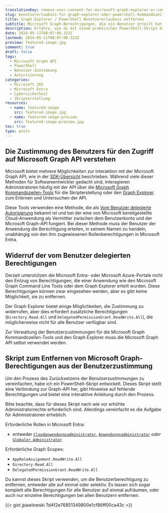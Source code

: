 ```yaml
---
translationKey: remove-user-consent-for-microsoft-graph-explorer-or-command-line-tools
slug: benutzererlaubnis-fur-graph-explorer-oder-powershell-kommandozeilen-tools-entfernen
title: Graph Explorer / PowerShell Benutzererlaubnis entfernen
subtitle: Microsoft Graph-Berechtigungen, die ein Benutzer erteilt hat, wieder entfernen
description: Erfahre, wie du mit einem praktischen PowerShell-Skript die Benutzerzustimmung für Microsoft Graph API-Zugriffsrechte verwalten kannst.
date: 2024-05-11T08:07:00.323Z
lastmod: 2024-05-11T08:07:00.323Z
preview: featured-image.jpg
comment: true
draft: false
tags:
  - Microsoft Graph API
  - PowerShell
  - Benutzer-Zustimmung
  - Autorisierung
categories:
  - Microsoft 365
  - Microsoft Entra
  - Cybersicherheit
  - Skripterstellung
resources:
  - name: featured-image
    src: featured-image.jpg
  - name: featured-image-preview
    src: featured-image-preview.jpg
toc: true
type: posts
---
```


## Die Zustimmung des Benutzers für den Zugriff auf Microsoft Graph API verstehen

Microsoft bietet mehrere Möglichkeiten zur Interaktion mit der Microsoft Graph API, wie in der [SDK-Übersicht](https://learn.microsoft.com/de-de/graph/sdks/sdks-overview) beschrieben. Während viele dieser Methoden für Softwareentwickler gedacht sind, interagieren Administratoren häufig mit der API über die [Microsoft Graph Kommandozeilen-Tools](https://learn.microsoft.com/de-de/powershell/microsoftgraph/overview) für die Skripterstellung oder den [Graph Explorer](https://developer.microsoft.com/de-de/graph/graph-explorer) zum Erlernen und Untersuchen der API.

Diese Tools verwenden eine Methode, die als [Vom Benutzer delegierte Autorisierung](https://learn.microsoft.com/de-de/graph/security-authorization) bekannt ist und bei der eine von Microsoft bereitgestellte Cloud-Anwendung als Vermittler zwischen dem Benutzerkonto und der Microsoft Graph-API fungiert. Bei dieser Methode muss der Benutzer der Anwendung die Berechtigung erteilen, in seinem Namen zu handeln, unabhängig von den ihm zugewiesenen Rollenberechtigungen in Microsoft Entra.

## Widerruf der vom Benutzer delegierten Berechtigungen

Derzeit unterstützen die Microsoft Entra- oder Microsoft Azure-Portale nicht den Entzug von Berechtigungen, die einer Anwendung wie den Microsoft Graph Command Line Tools oder dem Graph Explorer erteilt wurden. Diese Berechtigungen können zwar eingesehen werden, aber es gibt keine Möglichkeit, sie zu entfernen.

Der Graph Explorer bietet einige Möglichkeiten, die Zustimmung zu widerrufen, aber dies erfordert zusätzliche Berechtigungen (`Directory.Read.All` und `DelegatedPermissionGrant.ReadWrite.All`), die möglicherweise nicht für alle Benutzer verfügbar sind.

Zur Verwaltung der Benutzerzustimmungen für die Microsoft Graph Kommandozeilen-Tools und den Graph Explorer muss die Microsoft Graph API selbst verwendet werden.

## Skript zum Entfernen von Microsoft Graph-Berechtigungen aus der Benutzerzustimmung

Um den Prozess des Zurücksetzens der Benutzerzustimmungen zu vereinfachen, habe ich ein PowerShell-Skript entwickelt. Dieses Skript stellt eine Verbindung zur Graph-API her, gibt Hinweise auf fehlende Berechtigungen und bietet eine interaktive Anleitung durch den Prozess.

Bitte beachte, dass für dieses Skript nach wie vor erhöhte Administratorrechte erforderlich sind. Allerdings vereinfacht es die Aufgabe für Administratoren erheblich.

Erforderliche Rollen in Microsoft Entra:

- entweder [`Cloudanwendungsadministrator`](https://learn.microsoft.com/de-de/entra/identity/role-based-access-control/permissions-reference#cloud-application-administrator), [`Anwendungsadministrator`](https://learn.microsoft.com/de-de/entra/identity/role-based-access-control/permissions-reference#application-administrator) *oder* [`Globaler Administrator`](https://learn.microsoft.com/de-de/entra/identity/role-based-access-control/permissions-reference#global-administrator)

Erforderliche Graph Scopes:

- `AppRoleAssignment.ReadWrite.All`
- `Directory.Read.All`
- `DelegatedPermissionGrant.ReadWrite.All`

Du kannst dieses Skript verwenden, um die Benutzerberechtigung zu entfernen, entweder alle auf einmal oder selektiv. Es lassen sich sogar komplett alle Berechtigungen für alle Benutzer auf einmal aufräumen, oder auch nur einzelne Berechtigungen bei allen Benutzern entfernen.

{{< gist jpawlowski 7d4f2e76851349800e1cf86ff00ca43c >}}
